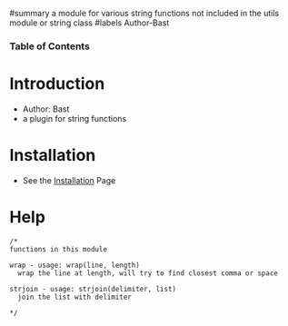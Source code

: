 ﻿#summary a module for various string functions not included in the utils module or string class
#labels Author-Bast

### Table of Contents ###


# Introduction #
  * Author: Bast
  * a plugin for string functions

# Installation #
  * See the [Installation](Installation.md) Page

# Help #
```
/*
functions in this module

wrap - usage: wrap(line, length)
  wrap the line at length, will try to find closest comma or space

strjoin - usage: strjoin(delimiter, list)
  join the list with delimiter

*/
```
